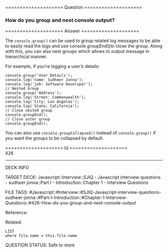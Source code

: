 ==================== Question ====================  

### How do you group and nest console output?  

==================== Answer ====================  

The `console.group()` can be used to group related log messages to be able to easily read the logs and use console.groupEnd()to close the group. Along with this, you can also nest groups which allows to output message in hierarchical manner.

For example, if you’re logging a user’s details:

<!-- codeblock-start -->
<pre><code class="hljs language-js"><span class="hljs-variable language_">console</span>.<span class="hljs-title function_">group</span>(<span class="hljs-string">'User Details'</span>);
<span class="hljs-variable language_">console</span>.<span class="hljs-title function_">log</span>(<span class="hljs-string">'name: Sudheer Jonna'</span>);
<span class="hljs-variable language_">console</span>.<span class="hljs-title function_">log</span>(<span class="hljs-string">'job: Software Developer'</span>);
<span class="hljs-comment">// Nested Group</span>
<span class="hljs-variable language_">console</span>.<span class="hljs-title function_">group</span>(<span class="hljs-string">'Address'</span>);
<span class="hljs-variable language_">console</span>.<span class="hljs-title function_">log</span>(<span class="hljs-string">'Street: Commonwealth'</span>);
<span class="hljs-variable language_">console</span>.<span class="hljs-title function_">log</span>(<span class="hljs-string">'City: Los Angeles'</span>);
<span class="hljs-variable language_">console</span>.<span class="hljs-title function_">log</span>(<span class="hljs-string">'State: California'</span>);
<span class="hljs-comment">// Close nested group</span>
<span class="hljs-variable language_">console</span>.<span class="hljs-title function_">groupEnd</span>();
<span class="hljs-comment">// Close outer group</span>
<span class="hljs-variable language_">console</span>.<span class="hljs-title function_">groupEnd</span>();
</code></pre>
<!-- codeblock-end -->

You can also use `console.groupCollapsed()` instead of `console.group()` if you want the groups to be collapsed by default.

==================== Id ====================  
426

---

DECK INFO

TARGET DECK: Javascript::Interview::SJIQ - Javascript interview questions - sudheer jonna::Part I - Introduction::Chapter 1 - Interview Questions

FILE TAGS: #Javascript::#Interview::#SJIQ-Javascript-interview-questions-sudheer-jonna::#Part-I-Introduction::#Chapter-1-Interview-Questions::#426-How-do-you-group-and-nest-console-output

Reference:

Related:

```dataview
LIST
where file.name = this.file.name
```

QUESTION STATUS: Safe to store
